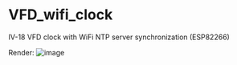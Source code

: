 # VFD_wifi_clock
IV-18 VFD clock with WiFi NTP server  synchronization (ESP82266)

Render:
![image](https://user-images.githubusercontent.com/27758688/156508666-c9f2e1ca-0f4d-474e-bd13-43151da506b4.png)
